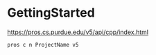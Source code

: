 # GettingStarted
https://pros.cs.purdue.edu/v5/api/cpp/index.html
```shell
pros c n ProjectName v5
```